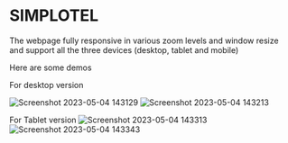 # SIMPLOTEL
The webpage fully responsive in various zoom levels and window resize and support all the three devices (desktop, tablet and mobile)


Here are some demos

For desktop version


![Screenshot 2023-05-04 143129](https://user-images.githubusercontent.com/99668292/236159458-7310d9c6-ef74-4625-8192-c70b89419183.png)
![Screenshot 2023-05-04 143213](https://user-images.githubusercontent.com/99668292/236159496-9e80624d-842a-4a20-b64b-dfb5c9e500a6.png)


For Tablet version
![Screenshot 2023-05-04 143313](https://user-images.githubusercontent.com/99668292/236159584-c96588e0-d798-474e-9610-b421ede13200.png)
![Screenshot 2023-05-04 143343](https://user-images.githubusercontent.com/99668292/236159615-e07d48cc-edce-4203-b79c-2510c18b2d55.png)




